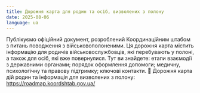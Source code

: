 ```yaml
---
title: Дорожня карта для родин та осіб, визволених з полону
date: 2025-08-06
language: ua
---
```

Публікуємо офіційний документ, розроблений Координаційним штабом з питань поводження з військовополоненими.
Ця дорожня карта містить інформацію для родичів військовослужбовців, які перебувають у полоні, а також для осіб, які вже повернулися.
Тут ви знайдете:
етапи взаємодії з державними органами;
порядок оформлення допомоги;
медичну, психологічну та правову підтримку;
ключові контакти.
📄 Дорожня карта дій родин та інформація для визволених з полону: https://roadmap.koordshtab.gov.ua/
